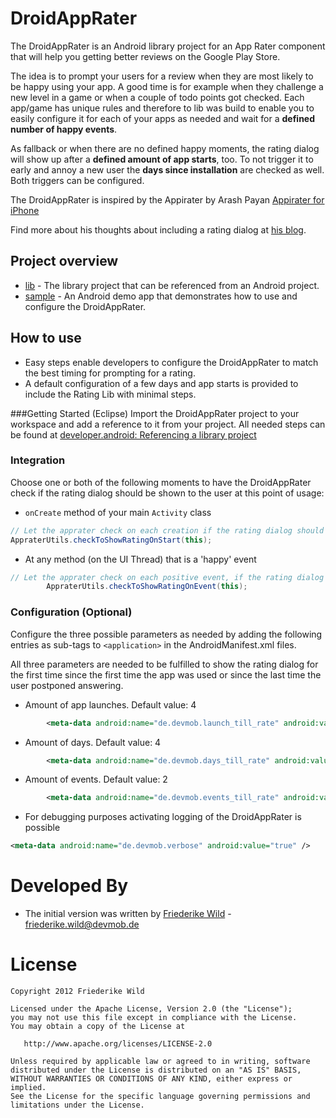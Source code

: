 DroidAppRater
=============

The DroidAppRater is an Android library project for an App Rater component that will help you getting better reviews on the Google Play Store. 

The idea is to prompt your users for a review when they are most likely to be happy using your app. A good time is for example when they challenge a new level in a game or when a couple of todo points got checked. Each app/game has unique rules and therefore to lib was build to enable you to easily configure it for each of your apps as needed and wait for a **defined number of happy events**.

As fallback or when there are no defined happy moments, the rating dialog will show up after a **defined amount of app starts**, too. To not trigger it to early and annoy a new user the **days since installation** are checked as well. Both triggers can be configured.

The DroidAppRater is inspired by the Appirater by Arash Payan [Appirater for iPhone](https://github.com/arashpayan/appirater)

Find more about his thoughts about including a rating dialog at [his blog](http://arashpayan.com/blog/2009/09/07/presenting-appirater).


Project overview
----------------
* [lib](https://github.com/friederikewild/DroidAppRater/tree/master/lib) - The library project that can be referenced from an Android project.
* [sample](https://github.com/friederikewild/DroidAppRater/tree/master/sample) - An Android demo app that demonstrates how to use and configure the DroidAppRater.


How to use
----------
* Easy steps enable developers to configure the DroidAppRater to match the best timing for prompting for a rating.
* A default configuration of a few days and app starts is provided to include the Rating Lib with minimal steps.


###Getting Started (Eclipse)
Import the DroidAppRater project to your workspace and add a reference to it from your project. All needed steps can be found at [developer.android: Referencing a library project](https://developer.android.com/tools/projects/projects-eclipse.html#ReferencingLibraryProject)


### Integration
Choose one or both of the following moments to have the DroidAppRater check if the rating dialog should be shown to the user at this point of usage:

* `onCreate` method of your main `Activity` class

```java
// Let the apprater check on each creation if the rating dialog should be shown:
AppraterUtils.checkToShowRatingOnStart(this);
```

* At any method (on the UI Thread) that is a 'happy' event

```java
// Let the apprater check on each positive event, if the rating dialog should be shown:
        AppraterUtils.checkToShowRatingOnEvent(this);
```



### Configuration (Optional)

Configure the three possible parameters as needed by adding the following entries as sub-tags to `<application>` in the AndroidManifest.xml files.

All three parameters are needed to be fulfilled to show the rating dialog for the first time since the first time the app was used or since the last time the user postponed answering.

* Amount of app launches. Default value: 4


```xml
        <meta-data android:name="de.devmob.launch_till_rate" android:value="40" />
```

* Amount of days. Default value: 4

```xml
        <meta-data android:name="de.devmob.days_till_rate" android:value="7" />
```

* Amount of events. Default value: 2

```xml
        <meta-data android:name="de.devmob.events_till_rate" android:value="6" />
```

* For debugging purposes activating logging of the DroidAppRater is possible

```xml
<meta-data android:name="de.devmob.verbose" android:value="true" />
```



Developed By
============

* The initial version was written by  <a href="https://plus.google.com/117518039262793648233?rel=author">Friederike Wild</a> - <friederike.wild@devmob.de>


License
=======

    Copyright 2012 Friederike Wild

    Licensed under the Apache License, Version 2.0 (the "License");
    you may not use this file except in compliance with the License.
    You may obtain a copy of the License at

       http://www.apache.org/licenses/LICENSE-2.0

    Unless required by applicable law or agreed to in writing, software
    distributed under the License is distributed on an "AS IS" BASIS,
    WITHOUT WARRANTIES OR CONDITIONS OF ANY KIND, either express or implied.
    See the License for the specific language governing permissions and
    limitations under the License.
